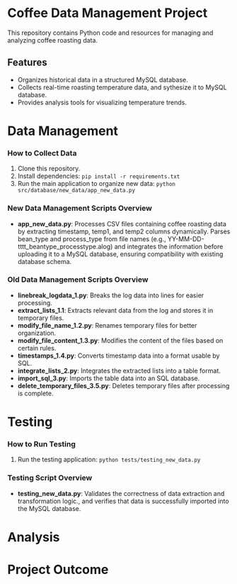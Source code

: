 # Coffee Data Management Project

This repository contains Python code and resources for managing and analyzing coffee roasting data.

## Features
- Organizes historical data in a structured MySQL database.
- Collects real-time roasting temperature data, and sythesize it to MySQL database. 
- Provides analysis tools for visualizing temperature trends.



# Data Management

### How to Collect Data
1. Clone this repository.
2. Install dependencies: `pip install -r requirements.txt`
3. Run the main application to organize new data: `python src/database/new_data/app_new_data.py`

### New Data Management Scripts Overview
- **app_new_data.py**: Processes CSV files containing coffee roasting data by extracting timestamp, temp1, and temp2 columns dynamically. Parses bean_type and process_type from file names (e.g., YY-MM-DD-tttt_beantype_processtype.alog) and integrates the information before uploading it to a MySQL database, ensuring compatibility with existing database schema.

### Old Data Management Scripts Overview
- **linebreak_logdata_1.py**: Breaks the log data into lines for easier processing.
- **extract_lists_1.1**: Extracts relevant data from the log and stores it in temporary files.
- **modify_file_name_1.2.py**: Renames temporary files for better organization.
- **modify_file_content_1.3.py**: Modifies the content of the files based on certain rules.
- **timestamps_1.4.py**: Converts timestamp data into a format usable by SQL.
- **integrate_lists_2.py**: Integrates the extracted lists into a table format.
- **import_sql_3.py**: Imports the table data into an SQL database.
- **delete_temporary_files_3.5.py**: Deletes temporary files after processing is complete.

# Testing

### How to Run Testing
1. Run the testing application: `python tests/testing_new_data.py`

### Testing Script Overview
- **testing_new_data.py**: Validates the correctness of data extraction and transformation logic., and verifies that data is successfully imported into the MySQL database.

# Analysis
# Project Outcome
